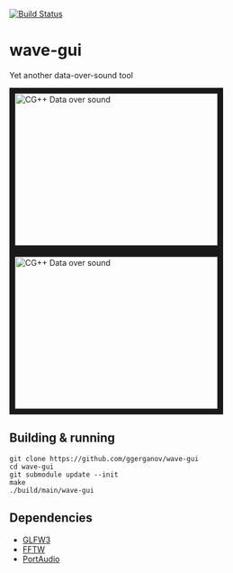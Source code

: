 [![Build Status](https://travis-ci.org/ggerganov/wave-gui.svg?branch=master)](https://travis-ci.org/ggerganov/wave-gui?branch=master)

# wave-gui
Yet another data-over-sound tool

<a href="http://www.youtube.com/watch?feature=player_embedded&v=m58g1lhoQWg" target="_blank"><img src="http://img.youtube.com/vi/m58g1lhoQWg/0.jpg" alt="CG++ Data over sound" width="360" height="270" border="10" /> </a><a href="http://www.youtube.com/watch?feature=player_embedded&v=-c80-B4f4MM" target="_blank"><img src="http://img.youtube.com/vi/-c80-B4f4MM/0.jpg" alt="CG++ Data over sound" width="360" height="270" border="10" /></a>


## Building & running

    git clone https://github.com/ggerganov/wave-gui
    cd wave-gui
    git submodule update --init
    make
    ./build/main/wave-gui

## Dependencies

- [GLFW3](http://www.glfw.org)
- [FFTW](http://www.fftw.org)
- [PortAudio](http://www.portaudio.com)
